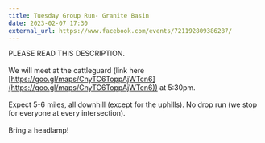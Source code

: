 ```yaml
---
title: Tuesday Group Run- Granite Basin
date: 2023-02-07 17:30
external_url: https://www.facebook.com/events/721192809386287/
---
```

PLEASE READ THIS DESCRIPTION. <br>
  <br>
  We will meet at the cattleguard (link here [https://goo.gl/maps/CnyTC6ToppAjWTcn6](https://goo.gl/maps/CnyTC6ToppAjWTcn6)) at 5&#58;30pm. <br>
  <br>
  Expect 5-6 miles, all downhill (except for the uphills). No drop run (we stop for everyone at every intersection). <br>
  <br>
  Bring a headlamp!<br>
  <br>
  
